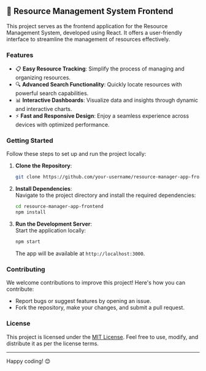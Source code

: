 ## 🚀 Resource Management System Frontend

This project serves as the frontend application for the Resource Management System, developed using React. It offers a user-friendly interface to streamline the management of resources effectively.

### Features

- 📋 **Easy Resource Tracking**: Simplify the process of managing and organizing resources.
- 🔍 **Advanced Search Functionality**: Quickly locate resources with powerful search capabilities.
- 📊 **Interactive Dashboards**: Visualize data and insights through dynamic and interactive charts.
- ⚡️ **Fast and Responsive Design**: Enjoy a seamless experience across devices with optimized performance.

### Getting Started

Follow these steps to set up and run the project locally:

1. **Clone the Repository**:
   ```bash
   git clone https://github.com/your-username/resource-manager-app-frontend.git
   ```
2. **Install Dependencies**:  
   Navigate to the project directory and install the required dependencies:
   ```bash
   cd resource-manager-app-frontend
   npm install
   ```
3. **Run the Development Server**:  
   Start the application locally:
   ```bash
   npm start
   ```
   The app will be available at `http://localhost:3000`.

### Contributing

We welcome contributions to improve this project! Here's how you can contribute:

- Report bugs or suggest features by opening an issue.
- Fork the repository, make your changes, and submit a pull request.

### License

This project is licensed under the [MIT License](LICENSE). Feel free to use, modify, and distribute it as per the license terms.

---

Happy coding! 😊
